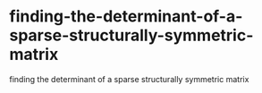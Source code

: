 # finding-the-determinant-of-a-sparse-structurally-symmetric-matrix
finding the determinant of a sparse structurally symmetric matrix
